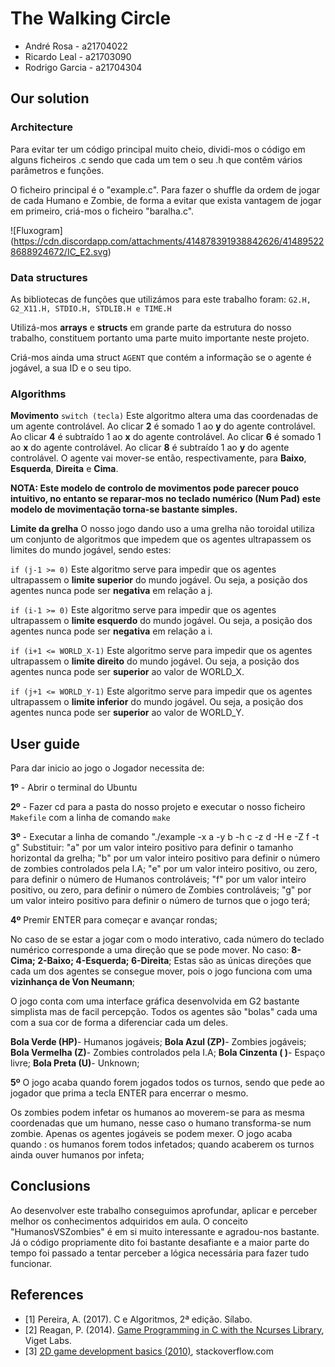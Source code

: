 # The Walking Circle

* André Rosa - a21704022
* Ricardo Leal - a21703090
* Rodrigo Garcia - a21704304


## Our solution

### Architecture

Para evitar ter um código principal muito cheio, dividi-mos o código em alguns ficheiros .c sendo que cada um tem o seu
.h que contêm vários parâmetros e funções. 

O ficheiro principal é o "example.c". 
Para fazer o shuffle da ordem de jogar de cada Humano e Zombie, de forma a evitar que exista vantagem de jogar em primeiro,
criá-mos o ficheiro "baralha.c".

![Fluxogram] (https://cdn.discordapp.com/attachments/414878391938842626/414895228688924672/IC_E2.svg)

### Data structures

As bibliotecas de funções que utilizámos para este trabalho foram: ``G2.H, G2_X11.H, STDIO.H, STDLIB.H e TIME.H ``

Utilizá-mos **arrays** e **structs** em grande parte da estrutura do nosso trabalho, constituem portanto uma parte muito 
importante neste projeto.

Criá-mos ainda uma struct ``AGENT`` que contém a informação se o agente é jogável, a sua ID e o seu tipo.

### Algorithms

**Movimento** 
``switch (tecla)`` Este algoritmo altera uma das coordenadas de um agente controlável. 
Ao clicar **2** é somado 1 ao **y** do agente controlável. 
Ao clicar **4** é subtraído 1 ao **x** do agente controlável. 
Ao clicar **6** é somado 1 ao **x** do agente controlável. 
Ao clicar **8** é subtraído 1 ao **y** do agente controlável. 
O agente vai mover-se então, respectivamente, para **Baixo**, **Esquerda**, **Direita** e **Cima**.

**NOTA: Este modelo de controlo de movimentos pode parecer pouco intuitivo, no entanto se reparar-mos no teclado numérico (Num Pad) 
este modelo de movimentação torna-se bastante simples.**

**Limite da grelha**
O nosso jogo dando uso a uma grelha não toroidal utiliza um conjunto de algoritmos que impedem que os agentes ultrapassem os limites do mundo jogável,
sendo estes:

``if (j-1 >= 0)`` Este algoritmo serve para impedir que os agentes ultrapassem o **limite superior** do mundo jogável.
Ou seja, a posição dos agentes nunca pode ser **negativa** em relação a j.                  

``if (i-1 >= 0)`` Este algoritmo serve para impedir que os agentes ultrapassem o **limite esquerdo** do mundo jogável.
Ou seja, a posição dos agentes nunca pode ser **negativa** em relação a i. 

``if (i+1 <= WORLD_X-1)`` Este algoritmo serve para impedir que os agentes ultrapassem o **limite direito** do mundo jogável.
Ou seja, a posição dos agentes nunca pode ser **superior** ao valor de WORLD_X.

``if (j+1 <= WORLD_Y-1)`` Este algoritmo serve para impedir que os agentes ultrapassem o **limite inferior** do mundo jogável.
Ou seja, a posição dos agentes nunca pode ser **superior** ao valor de WORLD_Y.

## User guide

Para dar inicio ao jogo o Jogador necessita de:

**1º** - Abrir o terminal do Ubuntu

**2º** - Fazer cd para a pasta do nosso projeto e executar o nosso ficheiro ``Makefile`` com a linha de comando ``make``

**3º** - Executar a linha de comando "./example -x a -y b -h c -z d -H e -Z f -t g"
Substituir:  "a" por um valor inteiro positivo para definir o tamanho horizontal da grelha;
             "b" por um valor inteiro positivo para definir o número de zombies controlados pela I.A;
			 "e" por um valor inteiro positivo, ou zero, para definir o número de Humanos controláveis; 
             "f" por um valor inteiro positivo, ou zero, para definir o número de Zombies controláveis;
			 "g" por um valor inteiro positivo para definir o número de turnos que o jogo terá;

**4º** Premir ENTER para começar e avançar rondas;

No caso de se estar a jogar com o modo interativo, cada número do teclado numérico corresponde a uma direção que se pode mover. 
No caso: **8-Cima; 2-Baixo; 4-Esquerda; 6-Direita**; 
Estas são as únicas direções que cada um dos agentes se consegue mover, pois o jogo funciona com uma **vizinhança de Von Neumann**;

O jogo conta com uma interface gráfica desenvolvida em G2 bastante simplista mas de facil percepção. Todos os agentes são "bolas"
cada uma com a sua cor de forma a diferenciar cada um deles.

**Bola Verde (HP)**- Humanos jogáveis;
**Bola Azul (ZP)**- Zombies jogáveis;
**Bola Vermelha (Z)**- Zombies controlados pela I.A;
**Bola Cinzenta ( )**- Espaço livre;
**Bola Preta (U)**- Unknown;

**5º** O jogo acaba quando forem jogados todos os turnos, sendo que pede ao jogador que prima a tecla ENTER para encerrar o mesmo.

Os zombies podem infetar os humanos ao moverem-se para as mesma coordenadas que um humano, nesse caso o humano transforma-se num zombie.
Apenas os agentes jogáveis se podem mexer.
O jogo acaba quando : os humanos forem todos infetados;
                      quando acaberem os turnos ainda ouver humanos por infeta; 

## Conclusions

Ao desenvolver este trabalho conseguimos aprofundar, aplicar e perceber melhor os conhecimentos adquiridos em aula. 
O conceito "HumanosVSZombies" é em si muito interessante e agradou-nos bastante. Já o código propriamente dito foi
bastante desafiante e a maior parte do tempo foi passado a tentar perceber a lógica necessária para fazer tudo funcionar. 

## References

* <a name="ref1">\[1\]</a> Pereira, A. (2017). C e Algoritmos, 2ª edição. Sílabo.
* <a name="ref2">\[2\]</a> Reagan, P. (2014). [Game Programming in C with the
Ncurses Library](https://www.viget.com/articles/game-programming-in-c-with-the-ncurses-library),
Viget Labs.
* <a name="ref3">\[3\]</a> [2D game development basics (2010)](https://stackoverflow.com/questions/3144399/2d-game-development-basics),
stackoverflow.com
